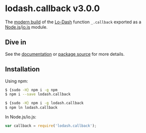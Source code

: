# lodash.callback v3.0.0

The [modern build](https://github.com/lodash/lodash/wiki/Build-Differences) of the [Lo-Dash](https://lodash.com/) function `_.callback` exported as a [Node.js](http://nodejs.org/)/[io.js](https://iojs.org/) module.

## Dive in

See the [documentation](https://lodash.com/docs#callback) or [package source](https://github.com/lodash/lodash/blob/3.0.0-npm-packages/lodash.callback/index.js) for more details.

## Installation

Using npm:

```bash
$ {sudo -H} npm i -g npm
$ npm i --save lodash.callback

$ {sudo -H} npm i -g lodash.callback
$ npm ln lodash.callback
```

In Node.js/io.js:

```js
var callback = require('lodash.callback');
```
